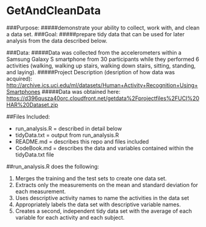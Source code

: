 # GetAndCleanData

###Purpose: 
#####demonstrate your ability to collect, work with, and clean a data set. 
###Goal: 
#####prepare tidy data that can be used for later analysis from the data described below.

###Data:
#####Data was collected from the accelerometers within a Samsung Galaxy S smartphone from 30 participants while they performed 6 activities (walking, walking up stairs, walking down stairs, sitting, standing, and laying). 
#####Project Description (desription of how data was acquired): http://archive.ics.uci.edu/ml/datasets/Human+Activity+Recognition+Using+Smartphones 
#####Data was obtained here: https://d396qusza40orc.cloudfront.net/getdata%2Fprojectfiles%2FUCI%20HAR%20Dataset.zip 

##Files Included:

  * run_analysis.R = described in detail below
  * tidyData.txt = output from run_analysis.R
  * README.md = describes this repo and files included
  * CodeBook.md = describes the data and variables contained within the tidyData.txt file

##run_analysis.R does the following:

1. Merges the training and the test sets to create one data set.
2. Extracts only the measurements on the mean and standard deviation for each measurement. 
3. Uses descriptive activity names to name the activities in the data set
4. Appropriately labels the data set with descriptive variable names. 
5. Creates a second, independent tidy data set with the average of each variable for each activity and each subject.
